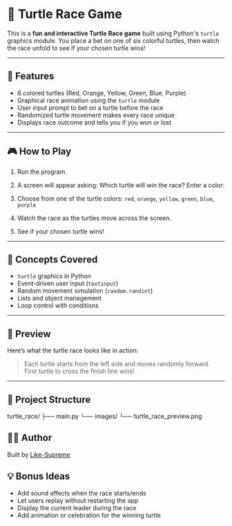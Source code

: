 # 🐢 Turtle Race Game

This is a **fun and interactive Turtle Race game** built using Python's `turtle` graphics module. You place a bet on one of six colorful turtles, then watch the race unfold to see if your chosen turtle wins!

---

## 🚀 Features

- 6 colored turtles (Red, Orange, Yellow, Green, Blue, Purple)
- Graphical race animation using the `turtle` module
- User input prompt to bet on a turtle before the race
- Randomized turtle movement makes every race unique
- Displays race outcome and tells you if you won or lost

---

## 🎮 How to Play

1. Run the program.
2. A screen will appear asking:
Which turtle will win the race? Enter a color:

3. Choose from one of the turtle colors: `red`, `orange`, `yellow`, `green`, `blue`, `purple`
4. Watch the race as the turtles move across the screen.
5. See if your chosen turtle wins!

---

## 🧠 Concepts Covered

- `turtle` graphics in Python
- Event-driven user input (`textinput`)
- Random movement simulation (`random.randint`)
- Lists and object management
- Loop control with conditions

---

## 📸 Preview

Here’s what the turtle race looks like in action:

> Each turtle starts from the left side and moves randomly forward.  
> First turtle to cross the finish line wins!

---

## 📁 Project Structure

turtle_race/
├── main.py
└── images/
└── turtle_race_preview.png


## 🙋‍♂️ Author

Built by [Like-Supreme](https://github.com/like-supreme)  

## 💡 Bonus Ideas

- Add sound effects when the race starts/ends
- Let users replay without restarting the app
- Display the current leader during the race
- Add animation or celebration for the winning turtle
